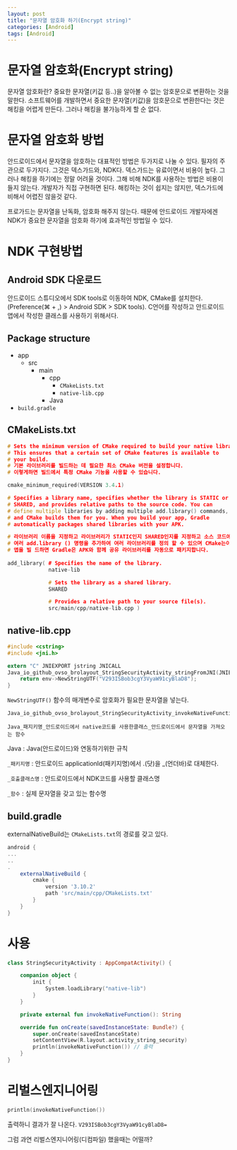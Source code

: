 ```yaml
---
layout: post
title: "문자열 암호화 하기(Encrypt string)"
categories: [Android]
tags: [Android]
---
```


# 문자열 암호화(Encrypt string)

문자열 암호화란? 중요한 문자열(키값 등..)을 알아볼 수 없는 암호문으로 변환하는 것을 말한다. 소프트웨어를 개발하면서 중요한 문자열(키값)을 암호문으로 변환한다는 것은 해킹을 어렵게 만든다. 그러나 해킹을 불가능하게 할 순 없다.

# 문자열 암호화 방법

안드로이드에서 문자열을 암호하는 대표적인 방법은 두가지로 나눌 수 있다. 필자의 주관으로 두가지다. 그것은 덱스가드와, NDK다. 덱스가드는 유료이면서 비용이 높다. 그러나 해킹을 하기에는 정말 어려울 것이다. 그해 비해 NDK를 사용하는 방법은 비용이 들지 않는다. 개발자가 직접 구현하면 된다. 해킹하는 것이 쉽지는 않지만, 덱스가드에 비해서 어렵진 않을것 같다.

프로가드는 문자열을 난독화, 암호화 해주지 않는다. 때문에 안드로이드 개발자에겐 NDK가 중요한 문자열을 암호화 하기에 효과적인 방법일 수 있다.

# NDK 구현방법

## Android SDK 다운로드

안드로이드 스튜디오에서 SDK tools로 이동하여 NDK, CMake를 설치한다. (Preference(⌘ + ,) > Android SDK > SDK tools). C언어를 작성하고 안드로이드 앱에서 작성한 클래스를 사용하기 위해서다.

## Package structure

* app
  * src
    * main
      * cpp
        * `CMakeLists.txt`
        * `native-lib.cpp`
      * Java
* `build.gradle`

## CMakeLists.txt

```c++
# Sets the minimum version of CMake required to build your native library.
# This ensures that a certain set of CMake features is available to
# your build.
# 기본 라이브러리를 빌드하는 데 필요한 최소 CMake 버전을 설정합니다.
# 이렇게하면 빌드에서 특정 CMake 기능을 사용할 수 있습니다.

cmake_minimum_required(VERSION 3.4.1)

# Specifies a library name, specifies whether the library is STATIC or
# SHARED, and provides relative paths to the source code. You can
# define multiple libraries by adding multiple add.library() commands,
# and CMake builds them for you. When you build your app, Gradle
# automatically packages shared libraries with your APK.

# 라이브러리 이름을 지정하고 라이브러리가 STATIC인지 SHARED인지를 지정하고 소스 코드에 대한 상대 경로를 제공합니다.
# 여러 add.library () 명령을 추가하여 여러 라이브러리를 정의 할 수 있으며 CMake는이를 위해 빌드합니다. 
# 앱을 빌 드하면 Gradle은 APK와 함께 공유 라이브러리를 자동으로 패키지합니다.
  
add_library( # Specifies the name of the library.
             native-lib

             # Sets the library as a shared library.
             SHARED

             # Provides a relative path to your source file(s).
             src/main/cpp/native-lib.cpp )
```

## native-lib.cpp

```c
#include <cstring>
#include <jni.h>

extern "C" JNIEXPORT jstring JNICALL
Java_io_github_ovso_brolayout_StringSecurityActivity_stringFromJNI(JNIEnv *env, jobject thiz) {
    return env->NewStringUTF("V293ISBob3cgY3VyaW91cyBlaD8");
}
```

`NewStringUTF()` 함수의 매개변수로 암호화가 필요한 문자열을 넣는다.

```
Java_io_github_ovso_brolayout_StringSecurityActivity_invokeNativeFunction
```

`Java_패지키명_안드로이드에서 native코드를 사용한클래스_안드로이드에서 문자열을 가져오는 함수`

Java : Java(안드로이드)와 연동하기위한 규칙

`_패키지명` : 안드로이드 applicationId(패키지명)에서 .(닷)을 _(언더바)로 대체한다.

`_호출클래스명` : 안드로이드에서 NDK코드를 사용할 클래스명

`_함수` : 실제 문자열을 갖고 있는 함수명

## build.gradle

externalNativeBuild는 `CMakeLists.txt`의 경로를 갖고 있다.

```groovy
android {
...
..
.
    externalNativeBuild {
        cmake {
            version '3.10.2'
            path 'src/main/cpp/CMakeLists.txt'
        }
    }
}
```



# 사용

```kotlin
class StringSecurityActivity : AppCompatActivity() {

    companion object {
        init {
            System.loadLibrary("native-lib")
        }
    }

    private external fun invokeNativeFunction(): String

    override fun onCreate(savedInstanceState: Bundle?) {
        super.onCreate(savedInstanceState)
        setContentView(R.layout.activity_string_security)
      	println(invokeNativeFunction()) // 출력
    }
}
```



# 리벌스엔지니어링

```kotlin
println(invokeNativeFunction())
```

출력하니 결과가 잘 나온다. `V293ISBob3cgY3VyaW91cyBlaD8=`

그럼 과연 리벌스엔지니어링(디컴파일) 했을때는 어떨까?


